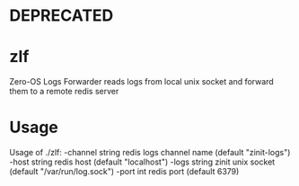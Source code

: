 # DEPRECATED

# zlf
Zero-OS Logs Forwarder reads logs from local unix socket and forward them to a remote redis server

# Usage
Usage of ./zlf:
  -channel string
    	redis logs channel name (default "zinit-logs")
  -host string
    	redis host (default "localhost")
  -logs string
    	zinit unix socket (default "/var/run/log.sock")
  -port int
    	redis port (default 6379)
